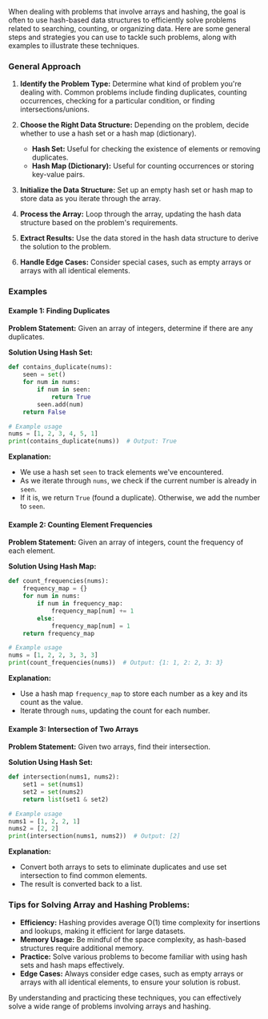 When dealing with problems that involve arrays and hashing, the goal is often to use hash-based data structures to efficiently solve problems related to searching, counting, or organizing data. Here are some general steps and strategies you can use to tackle such problems, along with examples to illustrate these techniques.

### General Approach

1. **Identify the Problem Type:** Determine what kind of problem you're dealing with. Common problems include finding duplicates, counting occurrences, checking for a particular condition, or finding intersections/unions.

2. **Choose the Right Data Structure:** Depending on the problem, decide whether to use a hash set or a hash map (dictionary).
   - **Hash Set:** Useful for checking the existence of elements or removing duplicates.
   - **Hash Map (Dictionary):** Useful for counting occurrences or storing key-value pairs.

3. **Initialize the Data Structure:** Set up an empty hash set or hash map to store data as you iterate through the array.

4. **Process the Array:** Loop through the array, updating the hash data structure based on the problem's requirements.

5. **Extract Results:** Use the data stored in the hash data structure to derive the solution to the problem.

6. **Handle Edge Cases:** Consider special cases, such as empty arrays or arrays with all identical elements.

### Examples

#### Example 1: Finding Duplicates

**Problem Statement:** Given an array of integers, determine if there are any duplicates.

**Solution Using Hash Set:**

```python
def contains_duplicate(nums):
    seen = set()
    for num in nums:
        if num in seen:
            return True
        seen.add(num)
    return False

# Example usage
nums = [1, 2, 3, 4, 5, 1]
print(contains_duplicate(nums))  # Output: True
```

**Explanation:** 
- We use a hash set `seen` to track elements we've encountered.
- As we iterate through `nums`, we check if the current number is already in `seen`.
- If it is, we return `True` (found a duplicate). Otherwise, we add the number to `seen`.

#### Example 2: Counting Element Frequencies

**Problem Statement:** Given an array of integers, count the frequency of each element.

**Solution Using Hash Map:**

```python
def count_frequencies(nums):
    frequency_map = {}
    for num in nums:
        if num in frequency_map:
            frequency_map[num] += 1
        else:
            frequency_map[num] = 1
    return frequency_map

# Example usage
nums = [1, 2, 2, 3, 3, 3]
print(count_frequencies(nums))  # Output: {1: 1, 2: 2, 3: 3}
```

**Explanation:**
- Use a hash map `frequency_map` to store each number as a key and its count as the value.
- Iterate through `nums`, updating the count for each number.

#### Example 3: Intersection of Two Arrays

**Problem Statement:** Given two arrays, find their intersection.

**Solution Using Hash Set:**

```python
def intersection(nums1, nums2):
    set1 = set(nums1)
    set2 = set(nums2)
    return list(set1 & set2)

# Example usage
nums1 = [1, 2, 2, 1]
nums2 = [2, 2]
print(intersection(nums1, nums2))  # Output: [2]
```

**Explanation:**
- Convert both arrays to sets to eliminate duplicates and use set intersection to find common elements.
- The result is converted back to a list.

### Tips for Solving Array and Hashing Problems:

- **Efficiency:** Hashing provides average O(1) time complexity for insertions and lookups, making it efficient for large datasets.
- **Memory Usage:** Be mindful of the space complexity, as hash-based structures require additional memory.
- **Practice:** Solve various problems to become familiar with using hash sets and hash maps effectively.
- **Edge Cases:** Always consider edge cases, such as empty arrays or arrays with all identical elements, to ensure your solution is robust.

By understanding and practicing these techniques, you can effectively solve a wide range of problems involving arrays and hashing.